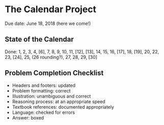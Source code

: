 # The Calendar Project

Due date: June 18, 2018 (here we come!)

## State of the Calendar

Done: 1, 2, 3, 4, [6], 7, 8, 9, 10, 11, [12], [13], 14, 15, 16, [17], 18, [19], 20, 22, 23, [24], 25, (26 rounding?), 27, 28, 29, [30]

## Problem Completion Checklist

- Headers and footers: updated
- Problem formatting: correct
- Illustration: unambiguous and correct
- Reasoning process: at an appropriate speed
- Textbook references: documented appropriately
- Language: checked for errors
- Answer: boxed
